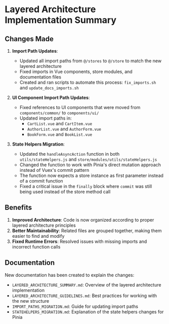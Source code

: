 # Layered Architecture Implementation Summary

## Changes Made

1. **Import Path Updates**: 
   - Updated all import paths from `@/stores` to `@/store` to match the new layered architecture
   - Fixed imports in Vue components, store modules, and documentation files
   - Created and ran scripts to automate this process: `fix_imports.sh` and `update_docs_imports.sh`

2. **UI Component Import Path Updates**:
   - Fixed references to UI components that were moved from `components/common/` to `components/ui/`
   - Updated import paths in:
     - `CartList.vue` and `CartItem.vue`
     - `AuthorList.vue` and `AuthorForm.vue`
     - `BookForm.vue` and `BookList.vue`

3. **State Helpers Migration**:
   - Updated the `handleAsyncAction` function in both `utils/stateHelpers.js` and `store/modules/utils/stateHelpers.js`
   - Changed the function to work with Pinia's direct mutation approach instead of Vuex's commit pattern
   - The function now expects a store instance as first parameter instead of a commit function
   - Fixed a critical issue in the `finally` block where `commit` was still being used instead of the store method call

## Benefits

1. **Improved Architecture**: Code is now organized according to proper layered architecture principles
2. **Better Maintainability**: Related files are grouped together, making them easier to find and modify
3. **Fixed Runtime Errors**: Resolved issues with missing imports and incorrect function calls

## Documentation

New documentation has been created to explain the changes:
- `LAYERED_ARCHITECTURE_SUMMARY.md`: Overview of the layered architecture implementation
- `LAYERED_ARCHITECTURE_GUIDELINES.md`: Best practices for working with the new structure
- `IMPORT_PATHS_MIGRATION.md`: Guide for updating import paths
- `STATEHELPERS_MIGRATION.md`: Explanation of the state helpers changes for Pinia
